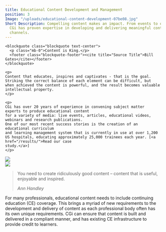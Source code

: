 ```yaml
---
title: Educational Content Development and Management
position: 3
Image: "/uploads/educational-content-development-07be08.jpg"
Short Description: Compelling content makes an impact. From events to online education,
  CGi has proven expertise in developing and delivering meaningful content via multiple
  channels.
---
```


<div class="row mb-5 pb-4">
  <div class="col-md-6">

    <blockquote class="blockquote text-center">
      <p class="mb-0">Content is King.</p>
      <footer class="blockquote-footer"><cite title="Source Title">Bill Gates</cite></footer>
    </blockquote>

    <p>
    Content that educates, inspires and captivates - that is the goal. Striking the correct balance of each element can be difficult, but when achieved the content is powerful, and the result becomes valuable intellectual property.
    </p>

    <p>
    CGi has over 20 years of experience in convening subject matter experts to produce educational content
    for a variety of media: live events, articles, educational videos, webinars and research publications.
    One of our most recent success stories is the creation of an educational curriculum
    and learning management system that is currently in use at over 1,200 US hospitals, educating approximately 25,000 trainees each year. [<a href="/results/">Read our case
    study.</a>]
    </p>
  </div>
  <div class="col-md-6">
    <img src="/uploads/educational-content-development-2_2.jpg">
  </div>  
</div>


<div class="row mb-5 pb-4">

  <div class="col-md-6">
    <img src="/uploads/educational-content-developmnet-3_2.jpg">
  </div>

  <div class="col-md-6">
    <blockquote class="blockquote text-center">
      <p class="mb-0">You need to create ridiculously good content – content that is useful, enjoyable and inspired.</p>
      <footer class="blockquote-footer"><cite title="Source Title">Ann Handley</cite></footer>
    </blockquote>
    <p>
    For many professionals, educational content needs to include continuing education (CE) coverage. This
    brings a myriad of new requirements to the development and delivery of content as each professional body often has its own unique requirements. CGi can ensure that content is built and delivered in a
    compliant manner, and has existing CE infrastructure to provide credit to learners.
    </p>
  </div>
  
</div>
